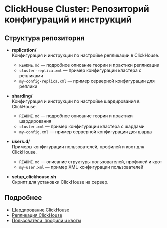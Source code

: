 # ClickHouse Cluster: Репозиторий конфигураций и инструкций

## Структура репозитория

- **replication/**  
  Конфигурация и инструкции по настройке репликации в ClickHouse.  
  - `README.md` — подробное описание теории и практики репликации  
  - `cluster-replica.xml` — пример конфигурации кластера с репликами  
  - `my-config-replica.xml` — пример серверной конфигурации для реплики

- **sharding/**  
  Конфигурация и инструкции по настройке шардирования в ClickHouse.  
  - `README.md` — подробное описание теории и практики шардирования  
  - `cluster.xml` — пример конфигурации кластера с шардами  
  - `my-config.xml` — пример серверной конфигурации для шарда

- **users.d/**  
  Примеры конфигурации пользователей, профилей и квот для ClickHouse.  
  - `README.md` — описание структуры пользователей, профилей и квот  
  - `my-user.xml` — пример XML-конфигурации пользователей

- **setup_clickhouse.sh**  
  Скрипт для установки ClickHouse на сервер.

## Подробнее

- [Шардирование ClickHouse](sharding/README.md)
- [Репликация ClickHouse](replication/README.md)
- [Пользователи, профили и квоты](users.d/README.md)
